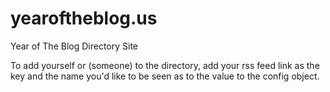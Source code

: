 # yearoftheblog.us
Year of The Blog Directory Site

To add yourself or (someone) to the directory, add your rss feed link as the key and the name you'd like to be seen as to the value to the config object.
